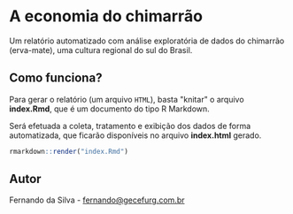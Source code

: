 A economia do chimarrão
=========

Um relatório automatizado com análise exploratória de dados do chimarrão (erva-mate), uma cultura regional do sul do Brasil.


Como funciona?
-----------------

Para gerar o relatório (um arquivo `HTML`), basta "knitar" o arquivo **index.Rmd**, que é um documento do tipo R Markdown.

Será efetuada a coleta, tratamento e exibição dos dados de forma automatizada, que ficarão disponíveis no arquivo **index.html** gerado.

```r
rmarkdown::render("index.Rmd")
```


Autor
------

Fernando da Silva - fernando@gecefurg.com.br


